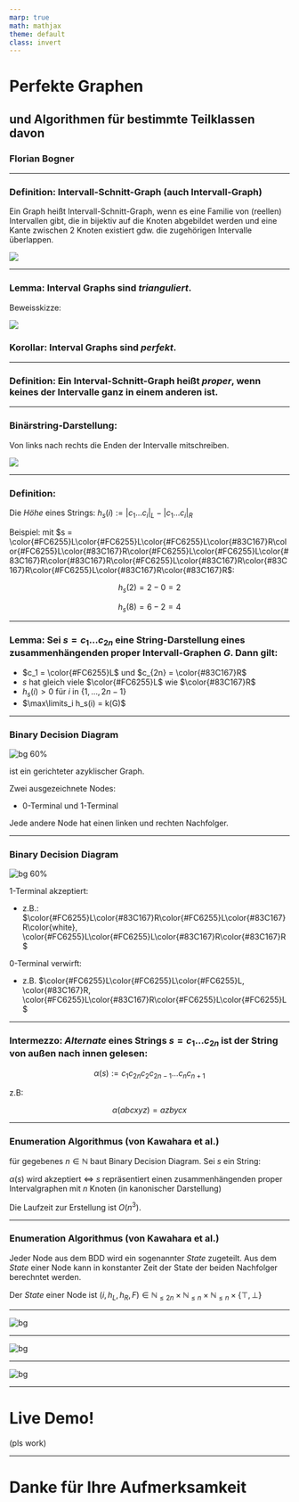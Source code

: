 ```yaml
---
marp: true
math: mathjax
theme: default
class: invert
---
```


# Perfekte Graphen

## und Algorithmen für bestimmte Teilklassen davon

### Florian Bogner

---

### Definition: Intervall-Schnitt-Graph (auch Intervall-Graph)

Ein Graph heißt Intervall-Schnitt-Graph, wenn es eine Familie von (reellen) Intervallen gibt, die in bijektiv auf die Knoten abgebildet werden und eine Kante zwischen 2 Knoten existiert gdw. die zugehörigen Intervalle überlappen.

![](Bilder/intervals.png)

---

### Lemma: Interval Graphs sind *trianguliert*.

Beweisskizze:

![](Bilder/interval_graphs_are_triangulated.svg)

### Korollar: Interval Graphs sind *perfekt*.

---

### Definition: Ein Interval-Schnitt-Graph heißt *proper*, wenn keines der Intervalle ganz in einem anderen ist.

---

### Binärstring-Darstellung:

Von links nach rechts die Enden der Intervalle mitschreiben.

![](Bilder/intervals.png)

---

### Definition:

Die *Höhe* eines Strings: $h_s(i) := |c_1 \dots c_i|_L - |c_1 \dots c_i|_R$

Beispiel: mit $s = \color{#FC6255}L\color{#FC6255}L\color{#FC6255}L\color{#83C167}R\color{#FC6255}L\color{#83C167}R\color{#FC6255}L\color{#FC6255}L\color{#83C167}R\color{#83C167}R\color{#FC6255}L\color{#83C167}R\color{#83C167}R\color{#FC6255}L\color{#83C167}R\color{#83C167}R$:

$$h_s(2) = 2-0 = 2$$

$$h_s(8) = 6-2 = 4$$

---

### Lemma: Sei $s = c_1 \dots c_{2n}$ eine String-Darstellung eines zusammenhängenden proper Intervall-Graphen $G$. Dann gilt:

- $c_1 = \color{#FC6255}L$ und $c_{2n} = \color{#83C167}R$
- $s$ hat gleich viele $\color{#FC6255}L$ wie $\color{#83C167}R$
- $h_s(i) > 0$ für $i$ in $\{1, \dots , 2n-1\}$
- $\max\limits_i h_s(i) = k(G)$

---

### Binary Decision Diagram

![bg 60%](Bilder/bdd.svg)

ist ein gerichteter azyklischer Graph.

Zwei ausgezeichnete Nodes:

- 0-Terminal und 1-Terminal

Jede andere Node hat einen
linken und rechten Nachfolger.

---

### Binary Decision Diagram

![bg 60%](Bilder/bdd.svg)

1-Terminal akzeptiert:

- z.B.: $\color{#FC6255}L\color{#83C167}R\color{#FC6255}L\color{#83C167}R\color{white}, \color{#FC6255}L\color{#FC6255}L\color{#83C167}R\color{#83C167}R$

0-Terminal verwirft:

- z.B. $\color{#FC6255}L\color{#FC6255}L\color{#FC6255}L, \color{#83C167}R, \color{#FC6255}L\color{#83C167}R\color{#FC6255}L\color{#FC6255}L$

---

### Intermezzo: *Alternate* eines Strings $s = c_1 \dots c_{2n}$ ist der String von außen nach innen gelesen:

$$\alpha(s) := c_1c_{2n}c_2c_{2n-1}\dots c_n c_{n+1}$$

z.B: 

$$\alpha(abcxyz) = azbycx$$

---

### Enumeration Algorithmus (von Kawahara et al.)

für gegebenes $n \in \mathbb N$ baut Binary Decision Diagram. Sei $s$ ein String:

$\alpha(s)$ wird akzeptiert $\Leftrightarrow$ $s$ repräsentiert einen zusammenhängenden proper Intervalgraphen mit $n$ Knoten (in kanonischer Darstellung)

Die Laufzeit zur Erstellung ist $O(n^3)$.

---

### Enumeration Algorithmus (von Kawahara et al.)

Jeder Node aus dem BDD wird ein sogenannter *State* zugeteilt. Aus dem *State* einer Node kann in konstanter Zeit der State der beiden Nachfolger berechntet werden.

Der *State* einer Node ist $(i, h_L, h_R, F) \in \mathbb N_{\leq 2n} \times  \mathbb N_{\leq n} \times \mathbb N_{\leq n} \times \{\top, \bot\}$

---

![bg](Bilder/kawahara_n=3.png)

---

![bg](Bilder/kawahara_n=4.png)

---

![bg](Bilder/kawahara_n=5.png)

---

# Live Demo!

(pls work)

---

# Danke für Ihre Aufmerksamkeit
